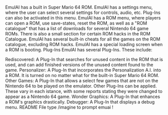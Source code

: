 EmulAI has a built in Super Mario 64 ROM.
EmulAI has a settings menu, where the user can select several settings for controls, audio, etc. Plug-Ins can also be activated in this menu.
EmulAI has a ROM menu, where players can open a ROM, use save-states, reset the ROM, as well as a "ROM catalogue" that has a list of downloads for several Nintendo 64 game ROMs. There is also a small section for certain ROM hacks in the ROM Catalogue.
EmulAI has several built-in cheats for all the games on the ROM catalogue, excluding ROM hacks.
EmulAI has a special loading screen when a ROM is booting.
Plug-Ins
EmulAI has several Plug-Ins. These include:

Rediscovered: A Plug-In that searches for unused content in the ROM that is used, and can add finished versions of the unused content found to the game.
Personalizer: A Plug-In that incorporates the Personalization A.I. into a ROM. It is turned on no matter what for the built-in Super Mario 64 ROM.
Other Games: A Plug-In that allows a select few games that are not on the Nintendo 64 to be played on the emulator. Other Plug-Ins can be applied. These vary in each istance, with some reports stating they were changed to appear as a Nintendo 64 game.
Wonder Graphics: A Plug-In that enhances a ROM's graphics drastically.
Debugger: A Plug-In that displays a debug menu.
README File
type /imagine to prompt emuai !
